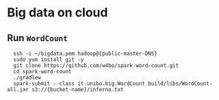 # Big data on cloud


## Run `WordCount`

```
  ssh -i ~/bigdata.pem hadoop@{public-master-DNS}
  sudo yum install git -y
  git clone https://github.com/w4bo/spark-word-count.git
  cd spark-word-count
  ./gradlew
  spark-submit --class it.unibo.big.WordCount build/libs/WordCount-all.jar s3://{bucket-name}/inferno.txt
```